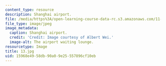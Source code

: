 ```yaml
---
content_type: resource
description: Shanghai airport.
file: /media/https%3A/open-learning-course-data-rc.s3.amazonaws.com/11-307-beijing-urban-design-studio-summer-2006/15968e4958db90a09e25557896cf10eb_13.jpg
file_type: image/jpeg
image_metadata:
  caption: Shanghai airport.
  credit: 'Credit: Image courtesy of Albert Wei.'
  image-alt: The airport waiting lounge.
resourcetype: Image
title: 13.jpg
uid: 15968e49-58db-90a0-9e25-557896cf10eb
---
```

